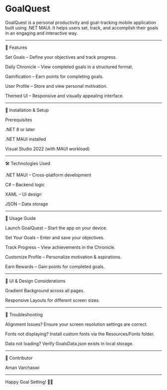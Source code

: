 # GoalQuest

GoalQuest is a personal productivity and goal-tracking mobile application built using .NET MAUI. It helps users set, track, and accomplish their goals in an engaging and interactive way.
______________________________________________________________________________________________
📱 Features

Set Goals – Define your objectives and track progress.

Daily Chronicle – View completed goals in a structured format.

Gamification – Earn points for completing goals.

User Profile – Store and view personal motivation.

Themed UI – Responsive and visually appealing interface.

______________________________________________________________________________________________
🚀 Installation & Setup

Prerequisites

.NET 8 or later

.NET MAUI installed

Visual Studio 2022 (with MAUI workload)

______________________________________________________________________________________________
🛠 Technologies Used

.NET MAUI – Cross-platform development

C# – Backend logic

XAML – UI design

JSON – Data storage

______________________________________________________________________________________________
📖 Usage Guide

Launch GoalQuest – Start the app on your device.

Set Your Goals – Enter and save your objectives.

Track Progress – View achievements in the Chronicle.

Customize Profile – Personalize motivation & aspirations.

Earn Rewards – Gain points for completed goals.

______________________________________________________________________________________________
🎨 UI & Design Considerations

Gradient Background across all pages.

Responsive Layouts for different screen sizes.

______________________________________________________________________________________________
🔧 Troubleshooting

Alignment Issues? Ensure your screen resolution settings are correct.

Fonts not displaying? Install custom fonts via the Resources/Fonts folder.

Data not loading? Verify GoalsData.json exists in local storage.

______________________________________________________________________________________________
👥 Contributor

Aman Varchaswi
______________________________________________________________________________________________
Happy Goal Setting! 🎯🚀
